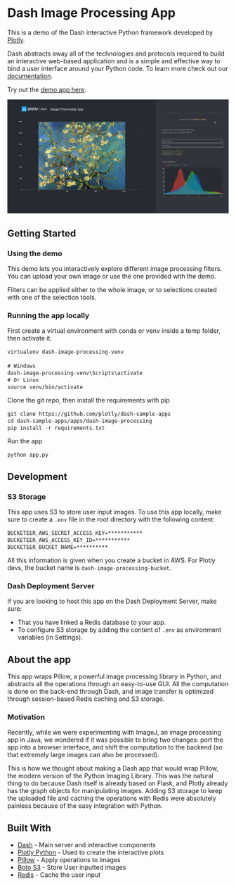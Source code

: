 # Dash Image Processing App


This is a demo of the Dash interactive Python framework developed by [Plotly](https://plot.ly/).

Dash abstracts away all of the technologies and protocols required to build an interactive web-based application and is a simple and effective way to bind a user interface around your Python code. To learn more check out our [documentation](https://plot.ly/dash).

Try out the [demo app here](https://dash-gallery.plotly.host/dash-image-processing/).

![screenshot](images/screenshot.png "Screenshot")


## Getting Started
### Using the demo
This demo lets you interactively explore different image processing
filters. You can upload your own image or use the one provided with the
demo.

Filters can be applied either to the whole image, or to selections
created with one of the selection tools.

### Running the app locally

First create a virtual environment with conda or venv inside a temp folder, then activate it.

```
virtualenv dash-image-processing-venv

# Windows
dash-image-processing-venv\Scripts\activate
# Or Linux
source venv/bin/activate
```

Clone the git repo, then install the requirements with pip
```
git clone https://github.com/plotly/dash-sample-apps
cd dash-sample-apps/apps/dash-image-processing
pip install -r requirements.txt
```

Run the app
```
python app.py
```


## Development

### S3 Storage

This app uses S3 to store user input images. To use this app locally, make sure to create a `.env` file in the root directory with the following content:
```
BUCKETEER_AWS_SECRET_ACCESS_KEY=***********
BUCKETEER_AWS_ACCESS_KEY_ID=***********
BUCKETEER_BUCKET_NAME=**********
```

All this information is given when you create a bucket in AWS. For Plotly devs, the bucket name is `dash-image-processing-bucket`.

### Dash Deployment Server
If you are looking to host this app on the Dash Deployment Server, make sure:
* That you have linked a Redis database to your app.
* To configure S3 storage by adding the content of `.env` as environment variables (in Settings).

## About the app
This app wraps Pillow, a powerful image processing library in Python, and abstracts all the operations through an easy-to-use GUI. All the computation is done on the back-end through Dash, and image transfer is optimized through session-based Redis caching and S3 storage.

### Motivation
Recently, while we were experimenting with ImageJ, an image processing app in Java, we wondered if it was possible to bring two changes: port the app into a browser interface, and shift the computation to the backend (so that extremely large images can also be processed).

This is how we thought about making a Dash app that would wrap Pillow, the modern version of the Python Imaging Library. This was the natural thing to do because Dash itself is already based on Flask, and Plotly already has the graph objects for manipulating images. Adding S3 storage to keep the uploaded file and caching the operations with Redis were absolutely painless because of the easy integration with Python.

## Built With
* [Dash](https://dash.plot.ly/) - Main server and interactive components
* [Plotly Python](https://plot.ly/python/) - Used to create the interactive plots
* [Pillow](http://scikit-learn.org/stable/documentation.html) - Apply operations to images
* [Boto S3](http://boto.cloudhackers.com/en/latest/ref/s3.html) - Store User inputted images
* [Redis](https://redis.io/documentation) - Cache the user input
